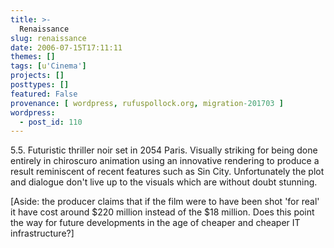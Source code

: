 ```yaml
---
title: >-
  Renaissance
slug: renaissance
date: 2006-07-15T17:11:11
themes: []
tags: [u'Cinema']
projects: []
posttypes: []
featured: False
provenance: [ wordpress, rufuspollock.org, migration-201703 ]
wordpress:
  - post_id: 110
---
```


5.5. Futuristic thriller noir set in 2054 Paris. Visually striking for being done entirely in chiroscuro animation using an innovative rendering to produce a result reminiscent of recent features such as Sin City. Unfortunately the plot and dialogue don't live up to the visuals which are without doubt stunning. 

[Aside: the producer claims that if the film were to have been shot 'for real' it have cost around $220 million instead of the $18 million. Does this point the way for future developments in the age of cheaper and cheaper IT infrastructure?]


